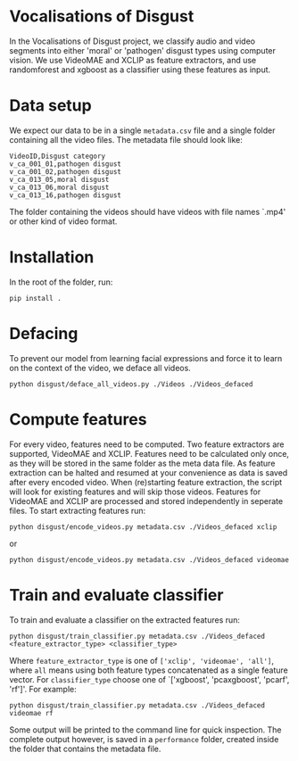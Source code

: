# Vocalisations of Disgust
In the Vocalisations of Disgust project, we classify audio and video segments into either 'moral' or 'pathogen' disgust types using computer vision.
We use VideoMAE and XCLIP as feature extractors, and use randomforest and xgboost as a classifier using these features as input.

# Data setup
We expect our data to be in a single `metadata.csv` file and a single folder containing all the video files.
The metadata file should look like:
```csv
VideoID,Disgust category
v_ca_001_01,pathogen disgust
v_ca_001_02,pathogen disgust
v_ca_013_05,moral disgust
v_ca_013_06,moral disgust
v_ca_013_16,pathogen disgust
```

The folder containing the videos should have videos with file names `<VideoID>.mp4' or other kind of video format.

# Installation
In the root of the folder, run:
```shell
pip install .
```

# Defacing
To prevent our model from learning facial expressions and force it to learn on the context of the video, we deface all videos.

```shell
python disgust/deface_all_videos.py ./Videos ./Videos_defaced
```

# Compute features
For every video, features need to be computed. Two feature extractors are supported, VideoMAE and XCLIP. Features need to be calculated only once, as they will be stored in the same folder as the meta data file. As feature extraction can be halted and resumed at your convenience as data is saved after every encoded video. When (re)starting feature extraction, the script will look for existing features and will skip those videos. Features for VideoMAE and XCLIP are processed and stored independently in seperate files. To start extracting features run:
```
python disgust/encode_videos.py metadata.csv ./Videos_defaced xclip
```
or
```
python disgust/encode_videos.py metadata.csv ./Videos_defaced videomae
```

# Train and evaluate classifier
To train and evaluate a classifier on the extracted features run:
```
python disgust/train_classifier.py metadata.csv ./Videos_defaced <feature_extractor_type> <classifier_type>
```
Where `feature_extractor_type` is one of `['xclip', 'videomae', 'all']`, where `all` means using both feature types concatenated as a single feature vector. For `classifier_type` choose one of `['xgboost', 'pcaxgboost', 'pcarf', 'rf']'.
For example:
```
python disgust/train_classifier.py metadata.csv ./Videos_defaced videomae rf
```

Some output will be printed to the command line for quick inspection. The complete output however, is saved in a `performance` folder, created inside the folder that contains the metadata file.
